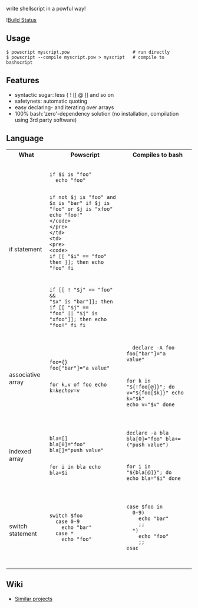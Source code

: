 write shellscript in a powful way!

\![Build Status](https://travis-ci.org/coderofsalvation/powscript.svg?branch=master)

## Usage
    
    $ powscript myscript.pow                        # run directly
    $ powscript --compile myscript.pow > myscript   # compile to bashscript

## Features

* syntactic sugar: less { ! [[ @ ]] and so on
* safetynets: automatic quoting
* easy declaring- and iterating over arrays
* 100% bash:'zero'-dependency solution (no installation, compilation using 3rd party software)

## Language

<table style="width:100%">
  <tr>
    <th>What</th>
    <th>Powscript</th>
    <th>Compiles to bash</th>
  </tr>
  <tr>
    <td>if statement</td>
    <td>
      <pre>
        <code>
if $i is "foo"
  echo "foo" 

if not $j is "foo" and $x is "bar"
  if $j is "foo" or $j is "xfoo"
    echo "foo!" 
        </code>
      </pre>
    </td>
    <td>
      <pre>
        <code>
if [[ "$i" == "foo" then ]]; then
  echo "foo" 
fi

if [[ ! "$j" == "foo" && "$x" is "bar"]]; then
  if [[ "$j" == "foo" || "$j" is "xfoo"]]; then
    echo "foo!" 
  fi
fi
        </code>
      </pre>
    </td>
  </tr>

  <tr>
    <td>associative array</td>
    <td>
      <pre>
        <code>
foo={}
foo["bar"]="a value"

for k,v of foo
  echo k=$k
  echo v=$v
        </code>
      </pre>
    </td>
    <td>
      <pre>
        <code>
declare -A foo
foo["bar"]="a value"

for k in "${!foo[@]}"; do
  v="${foo[$k]}"
  echo k="$k"
  echo v="$v"
done
        </code>
      </pre>
    </td>
  </tr>

  <tr>
    <td>indexed array</td>
    <td>
      <pre>
        <code>
bla=[]
bla[0]="foo"
bla[]="push value"

for i in bla
  echo bla=$i
        </code>
      </pre>
    </td>
    <td>
      <pre>
        <code>
declare -a bla
bla[0]="foo"
bla+=("push value")

for i in "${bla[@]}"; do
  echo bla="$i"
done
        </code>
      </pre>
    </td>
  </tr>

  <tr>
    <td>switch statement</td>
    <td>
      <pre>
        <code>
switch $foo
  case 0-9
    echo "bar"
  case *
    echo "foo"
        </code>
      </pre>
    </td>
    <td>
      <pre>
        <code>
case $foo in
  0-9)
    echo "bar"
    ;;
  *)
    echo "foo"
    ;;
esac
        </code>
      </pre>
    </td>
  </tr>
</table>

## Wiki

* [Similar projects](https://github.com/coderofsalvation/powscript/wiki/Similar-projects)
